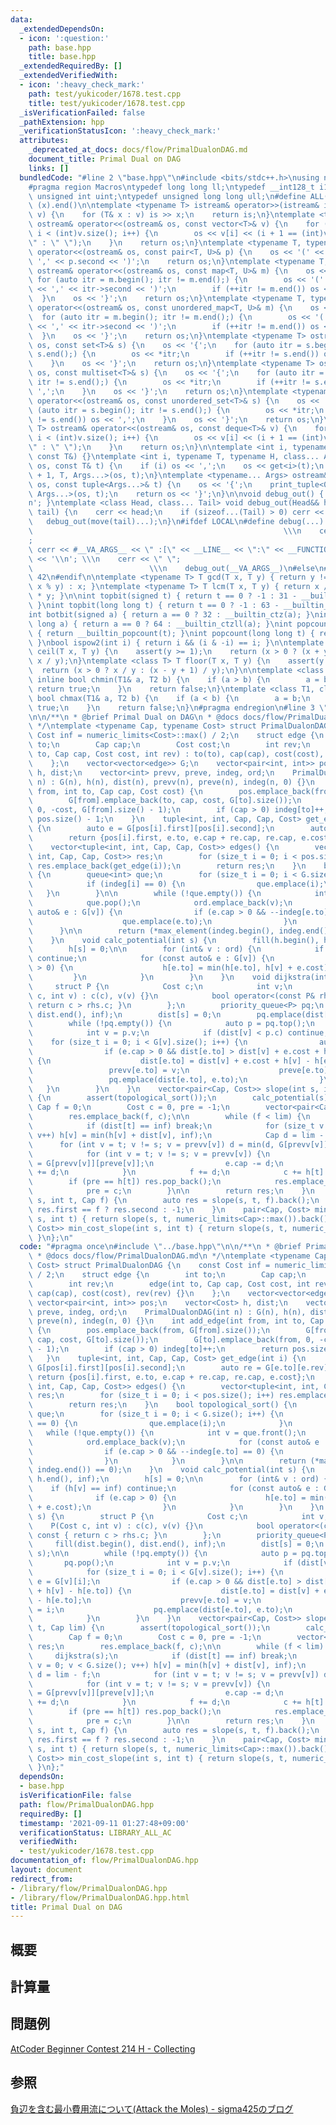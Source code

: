 ```yaml
---
data:
  _extendedDependsOn:
  - icon: ':question:'
    path: base.hpp
    title: base.hpp
  _extendedRequiredBy: []
  _extendedVerifiedWith:
  - icon: ':heavy_check_mark:'
    path: test/yukicoder/1678.test.cpp
    title: test/yukicoder/1678.test.cpp
  _isVerificationFailed: false
  _pathExtension: hpp
  _verificationStatusIcon: ':heavy_check_mark:'
  attributes:
    _deprecated_at_docs: docs/flow/PrimalDualonDAG.md
    document_title: Primal Dual on DAG
    links: []
  bundledCode: "#line 2 \"base.hpp\"\n#include <bits/stdc++.h>\nusing namespace std;\n\
    #pragma region Macros\ntypedef long long ll;\ntypedef __int128_t i128;\ntypedef\
    \ unsigned int uint;\ntypedef unsigned long long ull;\n#define ALL(x) (x).begin(),\
    \ (x).end()\n\ntemplate <typename T> istream& operator>>(istream& is, vector<T>&\
    \ v) {\n    for (T& x : v) is >> x;\n    return is;\n}\ntemplate <typename T>\
    \ ostream& operator<<(ostream& os, const vector<T>& v) {\n    for (int i = 0;\
    \ i < (int)v.size(); i++) {\n        os << v[i] << (i + 1 == (int)v.size() ? \"\
    \" : \" \");\n    }\n    return os;\n}\ntemplate <typename T, typename U> ostream&\
    \ operator<<(ostream& os, const pair<T, U>& p) {\n    os << '(' << p.first <<\
    \ ',' << p.second << ')';\n    return os;\n}\ntemplate <typename T, typename U>\
    \ ostream& operator<<(ostream& os, const map<T, U>& m) {\n    os << '{';\n   \
    \ for (auto itr = m.begin(); itr != m.end();) {\n        os << '(' << itr->first\
    \ << ',' << itr->second << ')';\n        if (++itr != m.end()) os << ',';\n  \
    \  }\n    os << '}';\n    return os;\n}\ntemplate <typename T, typename U> ostream&\
    \ operator<<(ostream& os, const unordered_map<T, U>& m) {\n    os << '{';\n  \
    \  for (auto itr = m.begin(); itr != m.end();) {\n        os << '(' << itr->first\
    \ << ',' << itr->second << ')';\n        if (++itr != m.end()) os << ',';\n  \
    \  }\n    os << '}';\n    return os;\n}\ntemplate <typename T> ostream& operator<<(ostream&\
    \ os, const set<T>& s) {\n    os << '{';\n    for (auto itr = s.begin(); itr !=\
    \ s.end();) {\n        os << *itr;\n        if (++itr != s.end()) os << ',';\n\
    \    }\n    os << '}';\n    return os;\n}\ntemplate <typename T> ostream& operator<<(ostream&\
    \ os, const multiset<T>& s) {\n    os << '{';\n    for (auto itr = s.begin();\
    \ itr != s.end();) {\n        os << *itr;\n        if (++itr != s.end()) os <<\
    \ ',';\n    }\n    os << '}';\n    return os;\n}\ntemplate <typename T> ostream&\
    \ operator<<(ostream& os, const unordered_set<T>& s) {\n    os << '{';\n    for\
    \ (auto itr = s.begin(); itr != s.end();) {\n        os << *itr;\n        if (++itr\
    \ != s.end()) os << ',';\n    }\n    os << '}';\n    return os;\n}\ntemplate <typename\
    \ T> ostream& operator<<(ostream& os, const deque<T>& v) {\n    for (int i = 0;\
    \ i < (int)v.size(); i++) {\n        os << v[i] << (i + 1 == (int)v.size() ? \"\
    \" : \" \");\n    }\n    return os;\n}\n\ntemplate <int i, typename T> void print_tuple(ostream&,\
    \ const T&) {}\ntemplate <int i, typename T, typename H, class... Args> void print_tuple(ostream&\
    \ os, const T& t) {\n    if (i) os << ',';\n    os << get<i>(t);\n    print_tuple<i\
    \ + 1, T, Args...>(os, t);\n}\ntemplate <typename... Args> ostream& operator<<(ostream&\
    \ os, const tuple<Args...>& t) {\n    os << '{';\n    print_tuple<0, tuple<Args...>,\
    \ Args...>(os, t);\n    return os << '}';\n}\n\nvoid debug_out() { cerr << '\\\
    n'; }\ntemplate <class Head, class... Tail> void debug_out(Head&& head, Tail&&...\
    \ tail) {\n    cerr << head;\n    if (sizeof...(Tail) > 0) cerr << \", \";\n \
    \   debug_out(move(tail)...);\n}\n#ifdef LOCAL\n#define debug(...)           \
    \                                                        \\\n    cerr << \" \"\
    ;                                                                     \\\n   \
    \ cerr << #__VA_ARGS__ << \" :[\" << __LINE__ << \":\" << __FUNCTION__ << \"]\"\
    \ << '\\n'; \\\n    cerr << \" \";                                           \
    \                          \\\n    debug_out(__VA_ARGS__)\n#else\n#define debug(...)\
    \ 42\n#endif\n\ntemplate <typename T> T gcd(T x, T y) { return y != 0 ? gcd(y,\
    \ x % y) : x; }\ntemplate <typename T> T lcm(T x, T y) { return x / gcd(x, y)\
    \ * y; }\n\nint topbit(signed t) { return t == 0 ? -1 : 31 - __builtin_clz(t);\
    \ }\nint topbit(long long t) { return t == 0 ? -1 : 63 - __builtin_clzll(t); }\n\
    int botbit(signed a) { return a == 0 ? 32 : __builtin_ctz(a); }\nint botbit(long\
    \ long a) { return a == 0 ? 64 : __builtin_ctzll(a); }\nint popcount(signed t)\
    \ { return __builtin_popcount(t); }\nint popcount(long long t) { return __builtin_popcountll(t);\
    \ }\nbool ispow2(int i) { return i && (i & -i) == i; }\n\ntemplate <class T> T\
    \ ceil(T x, T y) {\n    assert(y >= 1);\n    return (x > 0 ? (x + y - 1) / y :\
    \ x / y);\n}\ntemplate <class T> T floor(T x, T y) {\n    assert(y >= 1);\n  \
    \  return (x > 0 ? x / y : (x - y + 1) / y);\n}\n\ntemplate <class T1, class T2>\
    \ inline bool chmin(T1& a, T2 b) {\n    if (a > b) {\n        a = b;\n       \
    \ return true;\n    }\n    return false;\n}\ntemplate <class T1, class T2> inline\
    \ bool chmax(T1& a, T2 b) {\n    if (a < b) {\n        a = b;\n        return\
    \ true;\n    }\n    return false;\n}\n#pragma endregion\n#line 3 \"flow/PrimalDualonDAG.hpp\"\
    \n\n/**\n * @brief Primal Dual on DAG\n * @docs docs/flow/PrimalDualonDAG.md\n\
    \ */\ntemplate <typename Cap, typename Cost> struct PrimalDualonDAG {\n    const\
    \ Cost inf = numeric_limits<Cost>::max() / 2;\n    struct edge {\n        int\
    \ to;\n        Cap cap;\n        Cost cost;\n        int rev;\n        edge(int\
    \ to, Cap cap, Cost cost, int rev) : to(to), cap(cap), cost(cost), rev(rev) {}\n\
    \    };\n    vector<vector<edge>> G;\n    vector<pair<int, int>> pos;\n    vector<Cost>\
    \ h, dist;\n    vector<int> prevv, preve, indeg, ord;\n    PrimalDualonDAG(int\
    \ n) : G(n), h(n), dist(n), prevv(n), preve(n), indeg(n, 0) {}\n    int add_edge(int\
    \ from, int to, Cap cap, Cost cost) {\n        pos.emplace_back(from, G[from].size());\n\
    \        G[from].emplace_back(to, cap, cost, G[to].size());\n        G[to].emplace_back(from,\
    \ 0, -cost, G[from].size() - 1);\n        if (cap > 0) indeg[to]++;\n        return\
    \ pos.size() - 1;\n    }\n    tuple<int, int, Cap, Cap, Cost> get_edge(int i)\
    \ {\n        auto e = G[pos[i].first][pos[i].second];\n        auto re = G[e.to][e.rev];\n\
    \        return {pos[i].first, e.to, e.cap + re.cap, re.cap, e.cost};\n    }\n\
    \    vector<tuple<int, int, Cap, Cap, Cost>> edges() {\n        vector<tuple<int,\
    \ int, Cap, Cap, Cost>> res;\n        for (size_t i = 0; i < pos.size(); i++)\
    \ res.emplace_back(get_edge(i));\n        return res;\n    }\n    bool topological_sort()\
    \ {\n        queue<int> que;\n        for (size_t i = 0; i < G.size(); i++) {\n\
    \            if (indeg[i] == 0) {\n                que.emplace(i);\n         \
    \   }\n        }\n\n        while (!que.empty()) {\n            int v = que.front();\n\
    \            que.pop();\n            ord.emplace_back(v);\n            for (const\
    \ auto& e : G[v]) {\n                if (e.cap > 0 && --indeg[e.to] == 0) {\n\
    \                    que.emplace(e.to);\n                }\n            }\n  \
    \      }\n\n        return (*max_element(indeg.begin(), indeg.end()) == 0);\n\
    \    }\n    void calc_potential(int s) {\n        fill(h.begin(), h.end(), inf);\n\
    \        h[s] = 0;\n\n        for (int& v : ord) {\n            if (h[v] == inf)\
    \ continue;\n            for (const auto& e : G[v]) {\n                if (e.cap\
    \ > 0) {\n                    h[e.to] = min(h[e.to], h[v] + e.cost);\n       \
    \         }\n            }\n        }\n    }\n    void dijkstra(int s) {\n   \
    \     struct P {\n            Cost c;\n            int v;\n            P(Cost\
    \ c, int v) : c(c), v(v) {}\n            bool operator<(const P& rhs) const {\
    \ return c > rhs.c; }\n        };\n        priority_queue<P> pq;\n        fill(dist.begin(),\
    \ dist.end(), inf);\n        dist[s] = 0;\n        pq.emplace(dist[s], s);\n\n\
    \        while (!pq.empty()) {\n            auto p = pq.top();\n            pq.pop();\n\
    \            int v = p.v;\n            if (dist[v] < p.c) continue;\n        \
    \    for (size_t i = 0; i < G[v].size(); i++) {\n                auto& e = G[v][i];\n\
    \                if (e.cap > 0 && dist[e.to] > dist[v] + e.cost + h[v] - h[e.to])\
    \ {\n                    dist[e.to] = dist[v] + e.cost + h[v] - h[e.to];\n   \
    \                 prevv[e.to] = v;\n                    preve[e.to] = i;\n   \
    \                 pq.emplace(dist[e.to], e.to);\n                }\n         \
    \   }\n        }\n    }\n    vector<pair<Cap, Cost>> slope(int s, int t, Cap lim)\
    \ {\n        assert(topological_sort());\n        calc_potential(s);\n       \
    \ Cap f = 0;\n        Cost c = 0, pre = -1;\n        vector<pair<Cap, Cost>> res;\n\
    \        res.emplace_back(f, c);\n\n        while (f < lim) {\n            dijkstra(s);\n\
    \            if (dist[t] == inf) break;\n            for (size_t v = 0; v < G.size();\
    \ v++) h[v] = min(h[v] + dist[v], inf);\n            Cap d = lim - f;\n      \
    \      for (int v = t; v != s; v = prevv[v]) d = min(d, G[prevv[v]][preve[v]].cap);\n\
    \            for (int v = t; v != s; v = prevv[v]) {\n                auto& e\
    \ = G[prevv[v]][preve[v]];\n                e.cap -= d;\n                G[v][e.rev].cap\
    \ += d;\n            }\n            f += d;\n            c += h[t] * d;\n    \
    \        if (pre == h[t]) res.pop_back();\n            res.emplace_back(f, c);\n\
    \            pre = c;\n        }\n\n        return res;\n    }\n    Cost min_cost_flow(int\
    \ s, int t, Cap f) {\n        auto res = slope(s, t, f).back();\n        return\
    \ res.first == f ? res.second : -1;\n    }\n    pair<Cap, Cost> min_cost_max_flow(int\
    \ s, int t) { return slope(s, t, numeric_limits<Cap>::max()).back(); }\n    vector<pair<Cap,\
    \ Cost>> min_cost_slope(int s, int t) { return slope(s, t, numeric_limits<Cap>::max());\
    \ }\n};\n"
  code: "#pragma once\n#include \"../base.hpp\"\n\n/**\n * @brief Primal Dual on DAG\n\
    \ * @docs docs/flow/PrimalDualonDAG.md\n */\ntemplate <typename Cap, typename\
    \ Cost> struct PrimalDualonDAG {\n    const Cost inf = numeric_limits<Cost>::max()\
    \ / 2;\n    struct edge {\n        int to;\n        Cap cap;\n        Cost cost;\n\
    \        int rev;\n        edge(int to, Cap cap, Cost cost, int rev) : to(to),\
    \ cap(cap), cost(cost), rev(rev) {}\n    };\n    vector<vector<edge>> G;\n   \
    \ vector<pair<int, int>> pos;\n    vector<Cost> h, dist;\n    vector<int> prevv,\
    \ preve, indeg, ord;\n    PrimalDualonDAG(int n) : G(n), h(n), dist(n), prevv(n),\
    \ preve(n), indeg(n, 0) {}\n    int add_edge(int from, int to, Cap cap, Cost cost)\
    \ {\n        pos.emplace_back(from, G[from].size());\n        G[from].emplace_back(to,\
    \ cap, cost, G[to].size());\n        G[to].emplace_back(from, 0, -cost, G[from].size()\
    \ - 1);\n        if (cap > 0) indeg[to]++;\n        return pos.size() - 1;\n \
    \   }\n    tuple<int, int, Cap, Cap, Cost> get_edge(int i) {\n        auto e =\
    \ G[pos[i].first][pos[i].second];\n        auto re = G[e.to][e.rev];\n       \
    \ return {pos[i].first, e.to, e.cap + re.cap, re.cap, e.cost};\n    }\n    vector<tuple<int,\
    \ int, Cap, Cap, Cost>> edges() {\n        vector<tuple<int, int, Cap, Cap, Cost>>\
    \ res;\n        for (size_t i = 0; i < pos.size(); i++) res.emplace_back(get_edge(i));\n\
    \        return res;\n    }\n    bool topological_sort() {\n        queue<int>\
    \ que;\n        for (size_t i = 0; i < G.size(); i++) {\n            if (indeg[i]\
    \ == 0) {\n                que.emplace(i);\n            }\n        }\n\n     \
    \   while (!que.empty()) {\n            int v = que.front();\n            que.pop();\n\
    \            ord.emplace_back(v);\n            for (const auto& e : G[v]) {\n\
    \                if (e.cap > 0 && --indeg[e.to] == 0) {\n                    que.emplace(e.to);\n\
    \                }\n            }\n        }\n\n        return (*max_element(indeg.begin(),\
    \ indeg.end()) == 0);\n    }\n    void calc_potential(int s) {\n        fill(h.begin(),\
    \ h.end(), inf);\n        h[s] = 0;\n\n        for (int& v : ord) {\n        \
    \    if (h[v] == inf) continue;\n            for (const auto& e : G[v]) {\n  \
    \              if (e.cap > 0) {\n                    h[e.to] = min(h[e.to], h[v]\
    \ + e.cost);\n                }\n            }\n        }\n    }\n    void dijkstra(int\
    \ s) {\n        struct P {\n            Cost c;\n            int v;\n        \
    \    P(Cost c, int v) : c(c), v(v) {}\n            bool operator<(const P& rhs)\
    \ const { return c > rhs.c; }\n        };\n        priority_queue<P> pq;\n   \
    \     fill(dist.begin(), dist.end(), inf);\n        dist[s] = 0;\n        pq.emplace(dist[s],\
    \ s);\n\n        while (!pq.empty()) {\n            auto p = pq.top();\n     \
    \       pq.pop();\n            int v = p.v;\n            if (dist[v] < p.c) continue;\n\
    \            for (size_t i = 0; i < G[v].size(); i++) {\n                auto&\
    \ e = G[v][i];\n                if (e.cap > 0 && dist[e.to] > dist[v] + e.cost\
    \ + h[v] - h[e.to]) {\n                    dist[e.to] = dist[v] + e.cost + h[v]\
    \ - h[e.to];\n                    prevv[e.to] = v;\n                    preve[e.to]\
    \ = i;\n                    pq.emplace(dist[e.to], e.to);\n                }\n\
    \            }\n        }\n    }\n    vector<pair<Cap, Cost>> slope(int s, int\
    \ t, Cap lim) {\n        assert(topological_sort());\n        calc_potential(s);\n\
    \        Cap f = 0;\n        Cost c = 0, pre = -1;\n        vector<pair<Cap, Cost>>\
    \ res;\n        res.emplace_back(f, c);\n\n        while (f < lim) {\n       \
    \     dijkstra(s);\n            if (dist[t] == inf) break;\n            for (size_t\
    \ v = 0; v < G.size(); v++) h[v] = min(h[v] + dist[v], inf);\n            Cap\
    \ d = lim - f;\n            for (int v = t; v != s; v = prevv[v]) d = min(d, G[prevv[v]][preve[v]].cap);\n\
    \            for (int v = t; v != s; v = prevv[v]) {\n                auto& e\
    \ = G[prevv[v]][preve[v]];\n                e.cap -= d;\n                G[v][e.rev].cap\
    \ += d;\n            }\n            f += d;\n            c += h[t] * d;\n    \
    \        if (pre == h[t]) res.pop_back();\n            res.emplace_back(f, c);\n\
    \            pre = c;\n        }\n\n        return res;\n    }\n    Cost min_cost_flow(int\
    \ s, int t, Cap f) {\n        auto res = slope(s, t, f).back();\n        return\
    \ res.first == f ? res.second : -1;\n    }\n    pair<Cap, Cost> min_cost_max_flow(int\
    \ s, int t) { return slope(s, t, numeric_limits<Cap>::max()).back(); }\n    vector<pair<Cap,\
    \ Cost>> min_cost_slope(int s, int t) { return slope(s, t, numeric_limits<Cap>::max());\
    \ }\n};"
  dependsOn:
  - base.hpp
  isVerificationFile: false
  path: flow/PrimalDualonDAG.hpp
  requiredBy: []
  timestamp: '2021-09-11 01:27:48+09:00'
  verificationStatus: LIBRARY_ALL_AC
  verifiedWith:
  - test/yukicoder/1678.test.cpp
documentation_of: flow/PrimalDualonDAG.hpp
layout: document
redirect_from:
- /library/flow/PrimalDualonDAG.hpp
- /library/flow/PrimalDualonDAG.hpp.html
title: Primal Dual on DAG
---
```

## 概要

## 計算量

## 問題例
[AtCoder Beginner Contest 214 H - Collecting](https://atcoder.jp/contests/abc214/tasks/abc214_h)

## 参照
[負辺を含む最小費用流について(Attack the Moles) - sigma425のブログ](https://sigma425.hatenablog.com/entry/2014/10/12/122018?utm_source=pocket_mylist)
